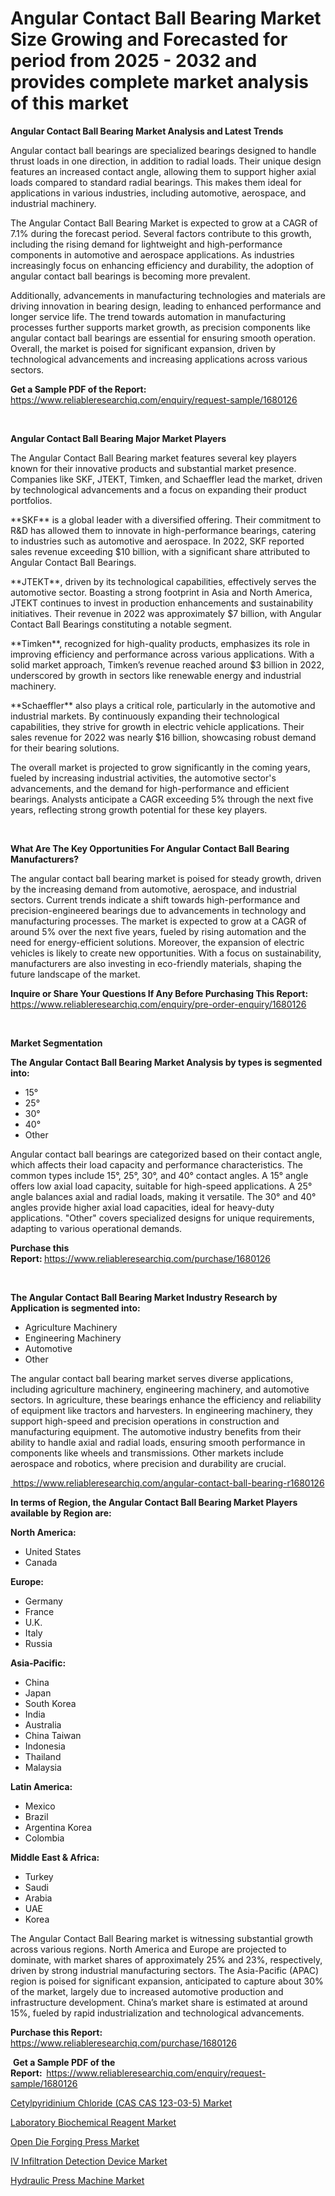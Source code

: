 <p><h1>Angular Contact Ball Bearing Market Size Growing and Forecasted for period from 2025 - 2032 and provides complete market analysis of this market</h1></p><p><strong>Angular Contact Ball Bearing Market Analysis and Latest Trends</strong></p>
<p><p>Angular contact ball bearings are specialized bearings designed to handle thrust loads in one direction, in addition to radial loads. Their unique design features an increased contact angle, allowing them to support higher axial loads compared to standard radial bearings. This makes them ideal for applications in various industries, including automotive, aerospace, and industrial machinery.</p><p>The Angular Contact Ball Bearing Market is expected to grow at a CAGR of 7.1% during the forecast period. Several factors contribute to this growth, including the rising demand for lightweight and high-performance components in automotive and aerospace applications. As industries increasingly focus on enhancing efficiency and durability, the adoption of angular contact ball bearings is becoming more prevalent. </p><p>Additionally, advancements in manufacturing technologies and materials are driving innovation in bearing design, leading to enhanced performance and longer service life. The trend towards automation in manufacturing processes further supports market growth, as precision components like angular contact ball bearings are essential for ensuring smooth operation. Overall, the market is poised for significant expansion, driven by technological advancements and increasing applications across various sectors.</p></p>
<p><strong>Get a Sample PDF of the Report:&nbsp;</strong> <a href="https://www.reliableresearchiq.com/enquiry/request-sample/1680126?utm_campaign=973&utm_medium=2&utm_source=Github&utm_content=ia&utm_term=25032025&utm_id=angular-contact-ball-bearing">https://www.reliableresearchiq.com/enquiry/request-sample/1680126</a></p>
<p>&nbsp;</p>
<p><strong>Angular Contact Ball Bearing Major Market Players</strong></p>
<p><p>The Angular Contact Ball Bearing market features several key players known for their innovative products and substantial market presence. Companies like SKF, JTEKT, Timken, and Schaeffler lead the market, driven by technological advancements and a focus on expanding their product portfolios.</p><p>**SKF** is a global leader with a diversified offering. Their commitment to R&D has allowed them to innovate in high-performance bearings, catering to industries such as automotive and aerospace. In 2022, SKF reported sales revenue exceeding $10 billion, with a significant share attributed to Angular Contact Ball Bearings.</p><p>**JTEKT**, driven by its technological capabilities, effectively serves the automotive sector. Boasting a strong footprint in Asia and North America, JTEKT continues to invest in production enhancements and sustainability initiatives. Their revenue in 2022 was approximately $7 billion, with Angular Contact Ball Bearings constituting a notable segment.</p><p>**Timken**, recognized for high-quality products, emphasizes its role in improving efficiency and performance across various applications. With a solid market approach, Timken’s revenue reached around $3 billion in 2022, underscored by growth in sectors like renewable energy and industrial machinery.</p><p>**Schaeffler** also plays a critical role, particularly in the automotive and industrial markets. By continuously expanding their technological capabilities, they strive for growth in electric vehicle applications. Their sales revenue for 2022 was nearly $16 billion, showcasing robust demand for their bearing solutions.</p><p>The overall market is projected to grow significantly in the coming years, fueled by increasing industrial activities, the automotive sector's advancements, and the demand for high-performance and efficient bearings. Analysts anticipate a CAGR exceeding 5% through the next five years, reflecting strong growth potential for these key players.</p></p>
<p>&nbsp;</p>
<p><strong>What Are The Key Opportunities For Angular Contact Ball Bearing Manufacturers?</strong></p>
<p><p>The angular contact ball bearing market is poised for steady growth, driven by the increasing demand from automotive, aerospace, and industrial sectors. Current trends indicate a shift towards high-performance and precision-engineered bearings due to advancements in technology and manufacturing processes. The market is expected to grow at a CAGR of around 5% over the next five years, fueled by rising automation and the need for energy-efficient solutions. Moreover, the expansion of electric vehicles is likely to create new opportunities. With a focus on sustainability, manufacturers are also investing in eco-friendly materials, shaping the future landscape of the market.</p></p>
<p><strong>Inquire or Share Your Questions If Any Before Purchasing This Report:</strong> <a href="https://www.reliableresearchiq.com/enquiry/pre-order-enquiry/1680126?utm_campaign=973&utm_medium=2&utm_source=Github&utm_content=ia&utm_term=25032025&utm_id=angular-contact-ball-bearing">https://www.reliableresearchiq.com/enquiry/pre-order-enquiry/1680126</a></p>
<p>&nbsp;</p>
<p><strong>Market Segmentation</strong></p>
<p><strong>The Angular Contact Ball Bearing Market Analysis by types is segmented into:</strong></p>
<p><ul><li>15°</li><li>25°</li><li>30°</li><li>40°</li><li>Other</li></ul></p>
<p><p>Angular contact ball bearings are categorized based on their contact angle, which affects their load capacity and performance characteristics. The common types include 15°, 25°, 30°, and 40° contact angles. A 15° angle offers low axial load capacity, suitable for high-speed applications. A 25° angle balances axial and radial loads, making it versatile. The 30° and 40° angles provide higher axial load capacities, ideal for heavy-duty applications. "Other" covers specialized designs for unique requirements, adapting to various operational demands.</p></p>
<p><strong>Purchase this Report:&nbsp;</strong><a href="https://www.reliableresearchiq.com/purchase/1680126?utm_campaign=973&utm_medium=2&utm_source=Github&utm_content=ia&utm_term=25032025&utm_id=angular-contact-ball-bearing">https://www.reliableresearchiq.com/purchase/1680126</a></p>
<p>&nbsp;</p>
<p><strong>The Angular Contact Ball Bearing Market Industry Research by Application is segmented into:</strong></p>
<p><ul><li>Agriculture Machinery</li><li>Engineering Machinery</li><li>Automotive</li><li>Other</li></ul></p>
<p><p>The angular contact ball bearing market serves diverse applications, including agriculture machinery, engineering machinery, and automotive sectors. In agriculture, these bearings enhance the efficiency and reliability of equipment like tractors and harvesters. In engineering machinery, they support high-speed and precision operations in construction and manufacturing equipment. The automotive industry benefits from their ability to handle axial and radial loads, ensuring smooth performance in components like wheels and transmissions. Other markets include aerospace and robotics, where precision and durability are crucial.</p></p>
<p><a href="https://www.reliableresearchiq.com/angular-contact-ball-bearing-r1680126?utm_campaign=973&utm_medium=2&utm_source=Github&utm_content=ia&utm_term=25032025&utm_id=angular-contact-ball-bearing">&nbsp;https://www.reliableresearchiq.com/angular-contact-ball-bearing-r1680126</a></p>
<p><strong>In terms of Region, the Angular Contact Ball Bearing Market Players available by Region are:</strong></p>
<p>
    <p> <strong> North America: </strong>
        <ul>
            <li>United States</li>
            <li>Canada</li>
        </ul>
        </p> 
    <p> <strong> Europe: </strong>
        <ul>
            <li>Germany</li>
            <li>France</li>
            <li>U.K.</li>
            <li>Italy</li>
            <li>Russia</li>
        </ul>
        </p> 
    <p> <strong> Asia-Pacific: </strong>
        <ul>
            <li>China</li>
            <li>Japan</li>
            <li>South Korea</li>
            <li>India</li>
            <li>Australia</li>
            <li>China Taiwan</li>
            <li>Indonesia</li>
            <li>Thailand</li>
            <li>Malaysia</li>
        </ul>
        </p> 
    <p> <strong> Latin America: </strong>
        <ul>
            <li>Mexico</li>
            <li>Brazil</li>
            <li>Argentina Korea</li>
            <li>Colombia</li>
        </ul>
        </p> 
    <p> <strong> Middle East & Africa: </strong>
        <ul>
            <li>Turkey</li>
            <li>Saudi</li>
            <li>Arabia</li>
            <li>UAE</li>
            <li>Korea</li>
        </ul>
    </p>
    </p>
<p><p>The Angular Contact Ball Bearing market is witnessing substantial growth across various regions. North America and Europe are projected to dominate, with market shares of approximately 25% and 23%, respectively, driven by strong industrial manufacturing sectors. The Asia-Pacific (APAC) region is poised for significant expansion, anticipated to capture about 30% of the market, largely due to increased automotive production and infrastructure development. China’s market share is estimated at around 15%, fueled by rapid industrialization and technological advancements.</p></p>
<p><strong>Purchase this Report: </strong><a href="https://www.reliableresearchiq.com/purchase/1680126?utm_campaign=973&utm_medium=2&utm_source=Github&utm_content=ia&utm_term=25032025&utm_id=angular-contact-ball-bearing">https://www.reliableresearchiq.com/purchase/1680126</a></p>
<p>&nbsp;<strong>Get a Sample PDF of the Report:&nbsp;&nbsp;</strong><a href="https://www.reliableresearchiq.com/enquiry/request-sample/1680126?utm_campaign=973&utm_medium=2&utm_source=Github&utm_content=ia&utm_term=25032025&utm_id=angular-contact-ball-bearing">https://www.reliableresearchiq.com/enquiry/request-sample/1680126</a></p>
<p><strong></strong></p>
<p><p><a href="https://github.com/hammelximalschid/Market-Research-Report-List-1/blob/main/cetylpyridinium-chloride-cas-cas-123-03-5-market.md?utm_campaign=973&utm_medium=2&utm_source=Github&utm_content=ia&utm_term=25032025&utm_id=angular-contact-ball-bearing">Cetylpyridinium Chloride (CAS CAS 123-03-5) Market</a></p><p><a href="https://github.com/osbornrdaflalo/Market-Research-Report-List-1/blob/main/laboratory-biochemical-reagent-market.md?utm_campaign=973&utm_medium=2&utm_source=Github&utm_content=ia&utm_term=25032025&utm_id=angular-contact-ball-bearing">Laboratory Biochemical Reagent Market</a></p><p><a href="https://github.com/ElviraLeka1962/Market-Research-Report-List-1/blob/main/open-die-forging-press-market.md?utm_campaign=973&utm_medium=2&utm_source=Github&utm_content=ia&utm_term=25032025&utm_id=angular-contact-ball-bearing">Open Die Forging Press Market</a></p><p><a href="https://github.com/rosalinebhakta48/Market-Research-Report-List-1/blob/main/iv-infiltration-detection-device-market.md?utm_campaign=973&utm_medium=2&utm_source=Github&utm_content=ia&utm_term=25032025&utm_id=angular-contact-ball-bearing">IV Infiltration Detection Device Market</a></p><p><a href="https://github.com/darenph8er/Market-Research-Report-List-1/blob/main/hydraulic-press-machine-market.md?utm_campaign=973&utm_medium=2&utm_source=Github&utm_content=ia&utm_term=25032025&utm_id=angular-contact-ball-bearing">Hydraulic Press Machine Market</a></p></p>